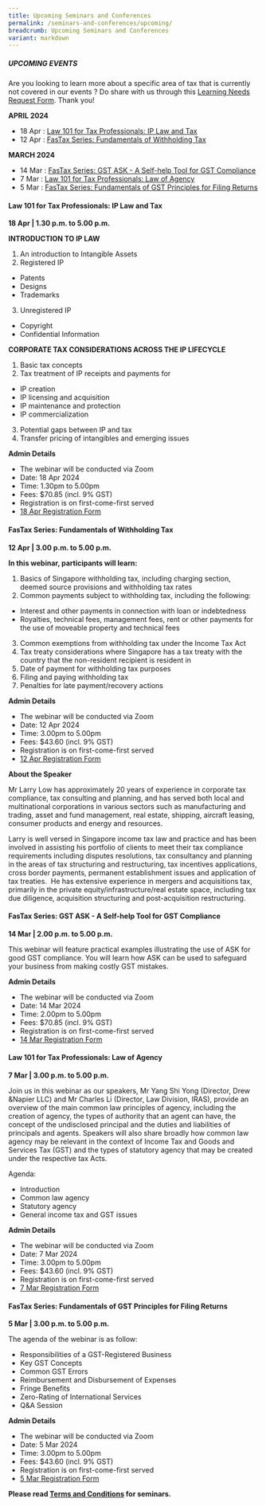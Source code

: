 ```yaml
---
title: Upcoming Seminars and Conferences
permalink: /seminars-and-conferences/upcoming/
breadcrumb: Upcoming Seminars and Conferences
variant: markdown
---
```

##### **UPCOMING EVENTS**
Are you looking to learn more about a specific area of tax that is currently not covered in our events ? 
Do share with us through this [Learning Needs Request Form](https://form.gov.sg/5d2c51283703d80011e52615). Thank you!

**APRIL 2024**
* 18 Apr : [Law 101 for Tax Professionals: IP Law and Tax](#18apr-ta-id)
* 12 Apr : [FasTax Series: Fundamentals of Withholding Tax](#12apr-ta-id)


**MARCH 2024**
* 14 Mar : [FasTax Series: GST ASK - A Self-help Tool for GST Compliance](#14mar-ta-id)
* 7 Mar : [Law 101 for Tax Professionals: Law of Agency](#7mar-ta-id)
* 5 Mar : [FasTax Series: Fundamentals of GST Principles for Filing Returns](#5mar-ta-id)


<a id="18apr-ta-id"></a>
#### **Law 101 for Tax Professionals: IP Law and Tax**<br>
**18 Apr | 1.30 p.m. to 5.00 p.m.**

**INTRODUCTION TO IP LAW**

1. An introduction to Intangible Assets
2. Registered IP
* Patents
* Designs
* Trademarks
3. Unregistered IP
* Copyright
* Confidential Information

**CORPORATE TAX CONSIDERATIONS ACROSS THE IP LIFECYCLE**

1. Basic tax concepts
2. Tax treatment of IP receipts and payments for
* IP creation
* IP licensing and acquisition
* IP maintenance and protection
* IP commercialization
3. Potential gaps between IP and tax
4. Transfer pricing of intangibles and emerging issues

**Admin Details**

* The webinar will be conducted via Zoom
* Date: 18 Apr 2024
* Time: 1.30pm to 5.00pm
* Fees: $70.85 (incl. 9% GST)
* Registration is on first-come-first served
* [18 Apr Registration Form](https://form.gov.sg/65e594e10825b4e075bb851b)


<a id="12apr-ta-id"></a>
#### **FasTax Series: Fundamentals of Withholding Tax**<br>
**12 Apr | 3.00 p.m. to 5.00 p.m.**

**In this webinar, participants will learn:**

1. Basics of Singapore withholding tax, including charging section, deemed source provisions and withholding tax rates
2. Common payments subject to withholding tax, including the following:
* Interest and other payments in connection with loan or indebtedness
* Royalties, technical fees, management fees, rent or other payments for the use of moveable property and technical fees
3. Common exemptions from withholding tax under the Income Tax Act
4. Tax treaty considerations where Singapore has a tax treaty with the country that the non-resident recipient is resident in
5. Date of payment for withholding tax purposes
6. Filing and paying withholding tax
7. Penalties for late payment/recovery actions

**Admin Details**

* The webinar will be conducted via Zoom
* Date: 12 Apr 2024
* Time: 3.00pm to 5.00pm
* Fees: $43.60 (incl. 9% GST)
* Registration is on first-come-first served
* [12 Apr Registration Form](https://form.gov.sg/65e5867396b74048024afdb0)

**About the Speaker**

Mr Larry Low has approximately 20 years of experience in corporate tax compliance, tax consulting and planning, and has served both local and multinational corporations in various sectors such as manufacturing and trading, asset and fund management, real estate, shipping, aircraft leasing, consumer products and energy and resources.

Larry is well versed in Singapore income tax law and practice and has been involved in assisting his portfolio of clients to meet their tax compliance requirements including disputes resolutions, tax consultancy and planning in the areas of tax structuring and restructuring, tax incentives applications, cross border payments, permanent establishment issues and application of tax treaties.&nbsp; He has extensive experience in mergers and acquisitions tax, primarily in the private equity/infrastructure/real estate space, including tax due diligence, acquisition structuring and post-acquisition restructuring.


<a id="14mar-ta-id"></a>
#### **FasTax Series: GST ASK - A Self-help Tool for GST Compliance**<br>
**14 Mar | 2.00 p.m. to 5.00 p.m.**

This webinar will feature practical examples illustrating the use of ASK for good GST compliance. You will learn how ASK can be used to safeguard your business from making costly GST mistakes.

**Admin Details**

* The webinar will be conducted via Zoom
* Date: 14 Mar 2024
* Time: 2.00pm to 5.00pm
* Fees: $70.85 (incl. 9% GST)
* Registration is on first-come-first served
* [14 Mar Registration Form](https://form.gov.sg/65a65fe1e008a800117ee4ea)

<a id="7mar-ta-id"></a>
#### **Law 101 for Tax Professionals: Law of Agency**<br>
**7 Mar | 3.00 p.m. to 5.00 p.m.**

Join us in this webinar as our speakers, Mr Yang Shi Yong (Director, Drew &amp;Napier LLC) and Mr Charles Li (Director, Law Division, IRAS), provide an overview of the main common law principles of agency, including the creation of agency, the types of authority that an agent can have, the concept of the undisclosed principal and the duties and liabilities of principals and agents. Speakers will also share broadly how common law agency may be relevant in the context of Income Tax and Goods and Services Tax (GST) and the types of statutory agency that may be created under the respective tax Acts.

Agenda:
* Introduction
* Common law agency
* Statutory agency
* General income tax and GST issues

**Admin Details**

* The webinar will be conducted via Zoom
* Date: 7 Mar 2024
* Time: 3.00pm to 5.00pm
* Fees: $43.60 (incl. 9% GST)
* Registration is on first-come-first served
* [7 Mar Registration Form](https://form.gov.sg/65a65f0d2174610012903533)


<a id="5mar-ta-id"></a>
#### **FasTax Series: Fundamentals of GST Principles for Filing Returns**<br>
**5 Mar | 3.00 p.m. to 5.00 p.m.**

The agenda of the webinar is as follow:

* Responsibilities of a GST-Registered Business
* Key GST Concepts
* Common GST Errors
* Reimbursement and Disbursement of Expenses
* Fringe Benefits
* Zero-Rating of International Services
* Q&amp;A Session

**Admin Details**

* The webinar will be conducted via Zoom
* Date: 5 Mar 2024
* Time: 3.00pm to 5.00pm
* Fees: $43.60 (incl. 9% GST)
* Registration is on first-come-first served
* [5 Mar Registration Form](https://form.gov.sg/65a65e292cd8bd00124c3e4d)




**Please read [Terms and Conditions](https://production-iras-tax-academy.netlify.com/executive-tax-programmes/terms-and-conditions/) for seminars.**